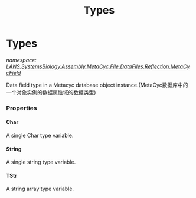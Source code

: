 ﻿---
title: Types
---

# Types
_namespace: [LANS.SystemsBiology.Assembly.MetaCyc.File.DataFiles.Reflection.MetaCycField](N-LANS.SystemsBiology.Assembly.MetaCyc.File.DataFiles.Reflection.MetaCycField.html)_

Data field type in a Metacyc database object instance.(MetaCyc数据库中的一个对象实例的数据属性域的数据类型)




### Properties

#### Char
A single Char type variable.
#### String
A single string type variable.
#### TStr
A string array type variable.
